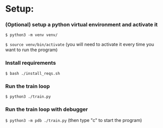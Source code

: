# Setup:

### (Optional) setup a python virtual environment and activate it

```$ python3 -m venv venv/```

```$ source venv/bin/activate```
(you will need to activate it every time you want to run the program)

### Install requirements

```$ bash ./install_reqs.sh```

### Run the train loop

```$ python3 ./train.py```

### Run the train loop with debugger

```$ python3 -m pdb ./train.py```
(then type "c" to start the program)
